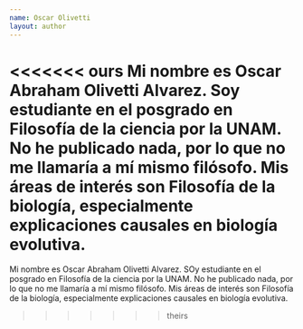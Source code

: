 ```yaml
---
name: Oscar Olivetti
layout: author
---
```

<<<<<<< ours
Mi nombre es Oscar Abraham Olivetti Alvarez. Soy estudiante en el posgrado en Filosofía de la ciencia por la UNAM. No he publicado nada, por lo que no me llamaría a mí mismo filósofo. Mis áreas de interés son Filosofía de la biología, especialmente explicaciones causales en biología evolutiva.
=======
Mi nombre es Oscar Abraham Olivetti Alvarez. SOy estudiante en el posgrado en Filosofía de la ciencia por la UNAM. No he publicado nada, por lo que no me llamaría a mí mismo filósofo. Mis áreas de interés son Filosofía de la biología, especialmente explicaciones causales en biología evolutiva.
>>>>>>> theirs
